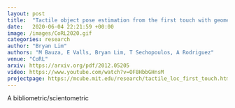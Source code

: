 ```yaml
---
layout: post
title:  "Tactile object pose estimation from the first touch with geometric contact rendering"
date:   2020-06-04 22:21:59 +00:00
image: /images/CoRL2020.gif
categories: research
author: "Bryan Lim"
authors: "M Bauza, E Valls, Bryan Lim, T Sechopoulos, A Rodriguez"
venue: "CoRL"
arxiv: https://arxiv.org/pdf/2012.05205
video: https://www.youtube.com/watch?v=OF8HbbGHnsM
projectpage: https://mcube.mit.edu/research/tactile_loc_first_touch.html
---
```

A bibliometric/scientometric
